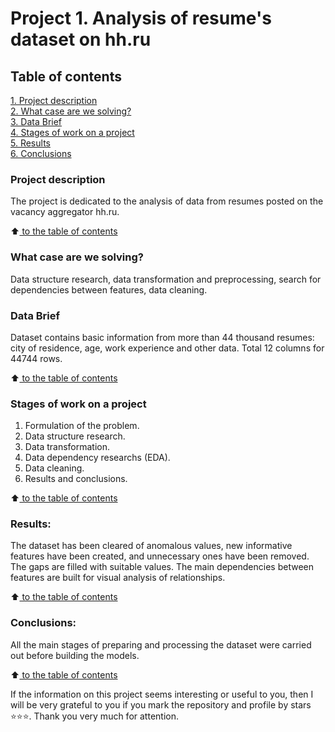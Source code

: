 # Project 1. Analysis of resume's dataset on hh.ru

## Table of contents  
[1. Project description](README.md#Project-description)  
[2. What case are we solving?](README.md#What-case-are-we-solving)  
[3. Data Brief](README.md#Data-Brief)  
[4. Stages of work on a project](README.md#Stages-of-work-on-a-project)  
[5. Results](README.md#Results)    
[6. Conclusions](README.md#Conclusions) 

### Project description    
The project is dedicated to the analysis of data from resumes posted on the vacancy aggregator hh.ru.

:arrow_up:[ to the table of contents](README.md#Table-of-contents)


### What case are we solving?    
Data structure research, data transformation and preprocessing, search for dependencies between features, data cleaning.

### Data Brief
Dataset contains basic information from more than 44 thousand resumes: city of residence, age, work experience and other data.
Total 12 columns for 44744 rows.
  
:arrow_up:[ to the table of contents](README.md#Table-of-contents)


### Stages of work on a project  
1. Formulation of the problem.
2. Data structure research.
3. Data transformation.
4. Data dependency researchs (EDA).
5. Data cleaning.
6. Results and conclusions.

:arrow_up:[ to the table of contents](README.md#Table-of-contents)


### Results:  
The dataset has been cleared of anomalous values, new informative features have been created, and unnecessary ones have been removed. 
The gaps are filled with suitable values. The main dependencies between features are built for visual analysis of relationships.

:arrow_up:[ to the table of contents](README.md#Table-of-contents)


### Conclusions:  
All the main stages of preparing and processing the dataset were carried out before building the models.


:arrow_up:[ to the table of contents](README.md#Table-of-contents)


If the information on this project seems interesting or useful to you, then I will be very grateful to you if you mark the repository and profile by stars ⭐️⭐️⭐️. 
Thank you very much for attention.
